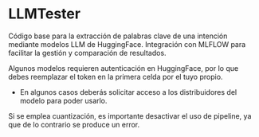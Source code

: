# LLMTester

Código base para la extracción de palabras clave de una intención mediante modelos LLM de HuggingFace.
Integración con MLFLOW para facilitar la gestión y comparación de resultados. 

Algunos modelos requieren autenticación en HuggingFace, por lo que debes reemplazar el token en la primera celda por el tuyo propio.
  - En algunos casos deberás solicitar acceso a los distribuidores del modelo para poder usarlo.

Si se emplea cuantización, es importante desactivar el uso de pipeline, ya que de lo contrario se produce un error.
